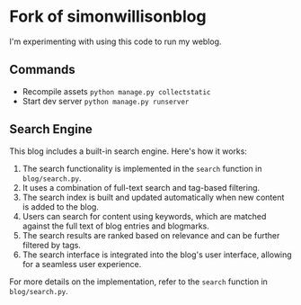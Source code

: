 # Fork of simonwillisonblog

I'm experimenting with using this code to run my weblog.

## Commands

* Recompile assets `python manage.py collectstatic`
* Start dev server `python manage.py runserver`

## Search Engine

This blog includes a built-in search engine. Here's how it works:

1. The search functionality is implemented in the `search` function in `blog/search.py`.
2. It uses a combination of full-text search and tag-based filtering.
3. The search index is built and updated automatically when new content is added to the blog.
4. Users can search for content using keywords, which are matched against the full text of blog entries and blogmarks.
5. The search results are ranked based on relevance and can be further filtered by tags.
6. The search interface is integrated into the blog's user interface, allowing for a seamless user experience.

For more details on the implementation, refer to the `search` function in `blog/search.py`.
